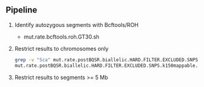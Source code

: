 ## Pipeline

1. Identify autozygous segments with Bcftools/ROH
   * mut.rate.bcftools.roh.GT30.sh

2. Restrict results to chromosomes only
   ```bash
   grep -v "Sca" mut.rate.postBQSR.biallelic.HARD.FILTER.EXCLUDED.SNPS.k150mappable.GQ30.min3reads.95.percentile.depth.maxmiss25.sorted_GTonly_RG_ONLY.txt > \
   mut.rate.postBQSR.biallelic.HARD.FILTER.EXCLUDED.SNPS.k150mappable.GQ30.min3reads.95.percentile.depth.maxmiss25.sorted_GTonly_RG_ONLY_CHR_ONLY.txt
   ```
3. Restrict results to segments >= 5 Mb
   ```bash

   ```

